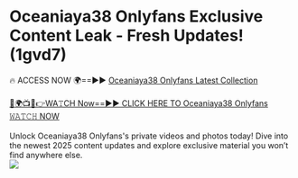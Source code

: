 # Oceaniaya38 Onlyfans Exclusive Content Leak - Fresh Updates! (1gvd7)

🔥 ACCESS NOW 🌍==►► <a href="https://tinyurl.com/kvy9nzfs" rel="nofollow">Oceaniaya38 Onlyfans Latest Collection</a>
<br><br>
[🔴🌍📺📱👉WA𝚃CH Now==►► CLICK HERE TO Oceaniaya38 Onlyfans 𝚆𝙰𝚃𝙲𝙷 NOW](https://tinyurl.com/kvy9nzfs)
<br><br>
Unlock Oceaniaya38 Onlyfans's private videos and photos today! Dive into the newest 2025 content updates and explore exclusive material you won’t find anywhere else.
<br>
<a href="https://tinyurl.com/kvy9nzfs" rel="nofollow" data-target="animated-image.originalLink"><img src="https://camo.githubusercontent.com/8a4f000d20f83aca3bf7ec5f350d767afa0574a8a352519fd8cfa583a6f93a33/68747470733a2f2f692e696d6775722e636f6d2f644a486b345a712e676966" data-canonical-src="https://i.imgur.com/dJHk4Zq.gif" style="max-width: 100%; display: inline-block;" data-target="animated-image.originalImage"></a>
<br>

